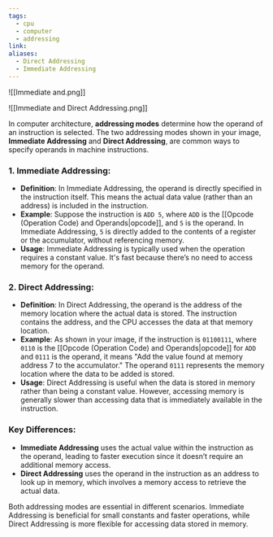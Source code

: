 ```yaml
---
tags:
  - cpu
  - computer
  - addressing
link: 
aliases:
  - Direct Addressing
  - Immediate Addressing
---
```


![[Immediate and.png]]

![[Immediate and Direct Addressing.png]]


In computer architecture, **addressing modes** determine how the operand of an instruction is selected. The two addressing modes shown in your image, **Immediate Addressing** and **Direct Addressing**, are common ways to specify operands in machine instructions.

### 1. **Immediate Addressing:**

- **Definition**: In Immediate Addressing, the operand is directly specified in the instruction itself. This means the actual data value (rather than an address) is included in the instruction.
- **Example**: Suppose the instruction is `ADD 5`, where `ADD` is the [[Opcode (Operation Code) and Operands|opcode]], and `5` is the operand. In Immediate Addressing, `5` is directly added to the contents of a register or the accumulator, without referencing memory.
- **Usage**: Immediate Addressing is typically used when the operation requires a constant value. It's fast because there’s no need to access memory for the operand.

### 2. **Direct Addressing:**

- **Definition**: In Direct Addressing, the operand is the address of the memory location where the actual data is stored. The instruction contains the address, and the CPU accesses the data at that memory location.
- **Example**: As shown in your image, if the instruction is `01100111`, where `0110` is the [[Opcode (Operation Code) and Operands|opcode]] for `ADD` and `0111` is the operand, it means "Add the value found at memory address 7 to the accumulator." The operand `0111` represents the memory location where the data to be added is stored.
- **Usage**: Direct Addressing is useful when the data is stored in memory rather than being a constant value. However, accessing memory is generally slower than accessing data that is immediately available in the instruction.

### **Key Differences:**

- **Immediate Addressing** uses the actual value within the instruction as the operand, leading to faster execution since it doesn’t require an additional memory access.
- **Direct Addressing** uses the operand in the instruction as an address to look up in memory, which involves a memory access to retrieve the actual data.

Both addressing modes are essential in different scenarios. Immediate Addressing is beneficial for small constants and faster operations, while Direct Addressing is more flexible for accessing data stored in memory.




































